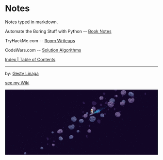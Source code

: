 # Notes

Notes typed in markdown.

Automate the Boring Stuff with Python -- [Book Notes](docs/atbswp.md)

TryHackMe.com -- [Room Writeups](docs/thm.md)

CodeWars.com -- [Solution Algorithms](docs/codeWars.md)

[Index | Table of Contents](docs/index.md)

---

by: [Gesty Linaga](https://github.com/gestylinaga/)

[see my Wiki](https://github.com/gestylinaga/gestywiki)

![pixel surf](imgs/splash.png)
